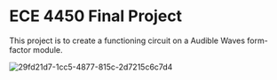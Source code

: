 # ECE 4450 Final Project

This project is to create a functioning circuit on a Audible Waves form-factor module.

![29fd21d7-1cc5-4877-815c-2d7215c6c7d4](https://github.com/user-attachments/assets/117c1df4-b485-49de-88a7-6825e5d3a358)
